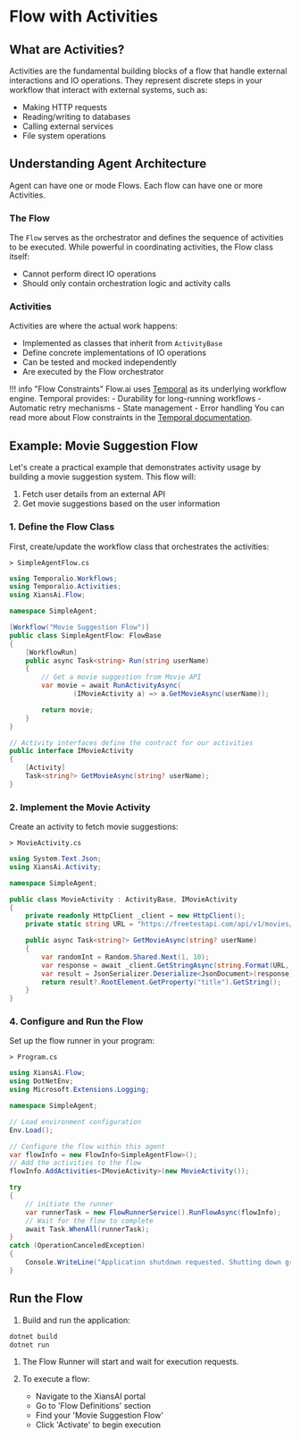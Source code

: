 # Flow with Activities

## What are Activities?

Activities are the fundamental building blocks of a flow that handle external interactions and IO operations. They represent discrete steps in your workflow that interact with external systems, such as:

- Making HTTP requests
- Reading/writing to databases
- Calling external services
- File system operations

## Understanding Agent Architecture

Agent can have one or mode Flows. Each flow can have one or more Activities.

### The Flow

The `Flow` serves as the orchestrator and defines the sequence of activities to be executed. While powerful in coordinating activities, the Flow class itself:

- Cannot perform direct IO operations
- Should only contain orchestration logic and activity calls

### Activities

Activities are where the actual work happens:

- Implemented as classes that inherit from `ActivityBase`
- Define concrete implementations of IO operations
- Can be tested and mocked independently
- Are executed by the Flow orchestrator

!!! info "Flow Constraints"
    Flow.ai uses [Temporal](https://temporal.io/) as its underlying workflow engine. Temporal provides:
    - Durability for long-running workflows
    - Automatic retry mechanisms
    - State management
    - Error handling
    You can read more about Flow constraints in the [Temporal documentation](https://docs.temporal.io/workflows).

## Example: Movie Suggestion Flow

Let's create a practical example that demonstrates activity usage by building a movie suggestion system. This flow will:

1. Fetch user details from an external API
2. Get movie suggestions based on the user information

### 1. Define the Flow Class

First, create/update the workflow class that orchestrates the activities:

`> SimpleAgentFlow.cs`

```csharp
using Temporalio.Workflows;
using Temporalio.Activities;
using XiansAi.Flow;

namespace SimpleAgent;

[Workflow("Movie Suggestion Flow")]
public class SimpleAgentFlow: FlowBase
{
    [WorkflowRun]
    public async Task<string> Run(string userName)
    {    
        // Get a movie suggestion from Movie API
        var movie = await RunActivityAsync(
                (IMovieActivity a) => a.GetMovieAsync(userName));

        return movie;
    }
}

// Activity interfaces define the contract for our activities
public interface IMovieActivity
{
    [Activity]
    Task<string?> GetMovieAsync(string? userName);
}
```

### 2. Implement the Movie Activity

Create an activity to fetch movie suggestions:

`> MovieActivity.cs`

```csharp
using System.Text.Json;
using XiansAi.Activity;

namespace SimpleAgent;

public class MovieActivity : ActivityBase, IMovieActivity 
{
    private readonly HttpClient _client = new HttpClient();
    private static string URL = "https://freetestapi.com/api/v1/movies/{0}";

    public async Task<string?> GetMovieAsync(string? userName)
    {
        var randomInt = Random.Shared.Next(1, 10);
        var response = await _client.GetStringAsync(string.Format(URL, randomInt));
        var result = JsonSerializer.Deserialize<JsonDocument>(response);
        return result?.RootElement.GetProperty("title").GetString();
    }
}
```

### 4. Configure and Run the Flow

Set up the flow runner in your program:

`> Program.cs`

```csharp
using XiansAi.Flow;
using DotNetEnv;
using Microsoft.Extensions.Logging;

namespace SimpleAgent;

// Load environment configuration
Env.Load();

// Configure the flow within this agent
var flowInfo = new FlowInfo<SimpleAgentFlow>();
// Add the activities to the flow
flowInfo.AddActivities<IMovieActivity>(new MovieActivity());

try
{
    // initiate the runner
    var runnerTask = new FlowRunnerService().RunFlowAsync(flowInfo);
    // Wait for the flow to complete
    await Task.WhenAll(runnerTask);  
}
catch (OperationCanceledException)
{
    Console.WriteLine("Application shutdown requested. Shutting down gracefully...");
}
```

## Run the Flow

1. Build and run the application:

```bash
dotnet build
dotnet run
```

1. The Flow Runner will start and wait for execution requests.

1. To execute a flow:

    - Navigate to the XiansAI portal
    - Go to 'Flow Definitions' section
    - Find your 'Movie Suggestion Flow'
    - Click 'Activate' to begin execution
